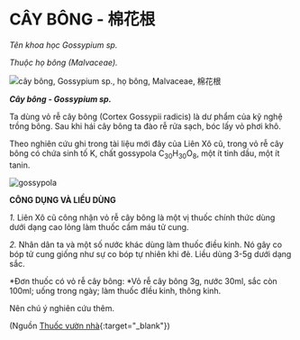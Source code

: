 # CÂY BÔNG - 棉花根

*Tên khoa học Gossypium sp.*

*Thuộc họ bông (Malvaceae).*

![cây bông, Gossypium sp., họ bông, Malvaceae, 棉花根](/imgs/caythuoc/dtl/cay-bong.jpg)

***Cây bông - Gossypium sp.***

Ta dùng vỏ rễ cây bông (Cortex Gossypii radicis) là dư phẩm của kỹ nghệ trồng bông. Sau khi hái cây bông ta đào rễ rửa sạch, bóc lấy vỏ phơi khô.

Theo nghiên cứu ghi trong tài liệu mới đây của Liên Xô cũ, trong vỏ rễ cây bông có chứa sinh tố K, chất gossypola C<sub>30</sub>H<sub>30</sub>O<sub>8</sub>, một ít tinh dầu, một ít tanin.

![gossypola](/imgs/caythuoc/dtl/cay-bong-2.jpg)

**CÔNG DỤNG VÀ LIỀU DÙNG**

*1.* Liên Xô cũ công nhận vỏ rễ cây bông là một vị thuốc chính thức dùng dưới dạng cao lỏng làm thuốc cầm máu tử cung.

*2.* Nhân dân ta và một số nước khác dùng làm thuốc điều kinh. Nó gây co bóp tử cung giống như sự co bóp tự nhiên khi đẻ. Liều dùng 3-5g dưới dạng sắc.

*Đơn thuốc có vỏ rễ cây bông: *Vỏ rễ cây bông 3g, nước 30ml, sắc còn 100ml; uống trong ngày; làm thuốc đIều kinh, thông kinh.

Nên chú ý nghiên cứu thêm.


(Nguồn [Thuốc vườn nhà](http://thuocvuonnha.com){:target="_blank"})